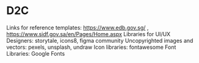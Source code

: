 # D2C
Links for reference templates: https://www.edb.gov.sg/ , https://www.sidf.gov.sa/en/Pages/Home.aspx
Libraries for UI/UX Designers: storytale, icons8, figma community
Uncopyrighted images and vectors: pexels, unsplash, undraw
Icon libraries: fontawesome
Font Libraries: Google Fonts

